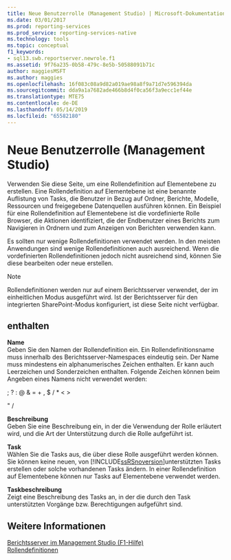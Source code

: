 ```yaml
---
title: Neue Benutzerrolle (Management Studio) | Microsoft-Dokumentation
ms.date: 03/01/2017
ms.prod: reporting-services
ms.prod_service: reporting-services-native
ms.technology: tools
ms.topic: conceptual
f1_keywords:
- sql13.swb.reportserver.newrole.f1
ms.assetid: 9f76a235-0b58-479c-8e5b-50588091b71c
author: maggiesMSFT
ms.author: maggies
ms.openlocfilehash: 16f083c08a9d82a019ae98a8f9a71d7e596394da
ms.sourcegitcommit: dda9a1a7682ade466b8d4f0ca56f3a9ecc1ef44e
ms.translationtype: MTE75
ms.contentlocale: de-DE
ms.lasthandoff: 05/14/2019
ms.locfileid: "65582180"
---
```

# <a name="new-user-role-management-studio"></a>Neue Benutzerrolle (Management Studio)
  Verwenden Sie diese Seite, um eine Rollendefinition auf Elementebene zu erstellen. Eine Rollendefinition auf Elementebene ist eine benannte Auflistung von Tasks, die Benutzer in Bezug auf Ordner, Berichte, Modelle, Ressourcen und freigegebene Datenquellen ausführen können. Ein Beispiel für eine Rollendefinition auf Elementebene ist die vordefinierte Rolle Browser, die Aktionen identifiziert, die der Endbenutzer eines Berichts zum Navigieren in Ordnern und zum Anzeigen von Berichten verwenden kann.  
  
 Es sollten nur wenige Rollendefinitionen verwendet werden. In den meisten Anwendungen sind wenige Rollendefinitionen auch ausreichend. Wenn die vordefinierten Rollendefinitionen jedoch nicht ausreichend sind, können Sie diese bearbeiten oder neue erstellen.  
  
> [!NOTE]  
>  Rollendefinitionen werden nur auf einem Berichtsserver verwendet, der im einheitlichen Modus ausgeführt wird. Ist der Berichtsserver für den integrierten SharePoint-Modus konfiguriert, ist diese Seite nicht verfügbar.  
  
## <a name="options"></a>enthalten  
 **Name**  
 Geben Sie den Namen der Rollendefinition ein. Ein Rollendefinitionsname muss innerhalb des Berichtsserver-Namespaces eindeutig sein. Der Name muss mindestens ein alphanumerisches Zeichen enthalten. Er kann auch Leerzeichen und Sonderzeichen enthalten. Folgende Zeichen können beim Angeben eines Namens nicht verwendet werden:  
  
 ; ? : \@ & = + , $ / * < >  
  
 " /  
  
 **Beschreibung**  
 Geben Sie eine Beschreibung ein, in der die Verwendung der Rolle erläutert wird, und die Art der Unterstützung durch die Rolle aufgeführt ist.  
  
 **Task**  
 Wählen Sie die Tasks aus, die über diese Rolle ausgeführt werden können. Sie können keine neuen, von [!INCLUDE[ssRSnoversion](../../includes/ssrsnoversion-md.md)]unterstützten Tasks erstellen oder solche vorhandenen Tasks ändern. In einer Rollendefinition auf Elementebene können nur Tasks auf Elementebene verwendet werden.  
  
 **Taskbeschreibung**  
 Zeigt eine Beschreibung des Tasks an, in der die durch den Task unterstützten Vorgänge bzw. Berechtigungen aufgeführt sind.  
  
## <a name="see-also"></a>Weitere Informationen  
 [Berichtsserver im Management Studio (F1-Hilfe)](../../reporting-services/tools/report-server-in-management-studio-f1-help.md)   
 [Rollendefinitionen](../../reporting-services/security/role-definitions.md)  
  
  
